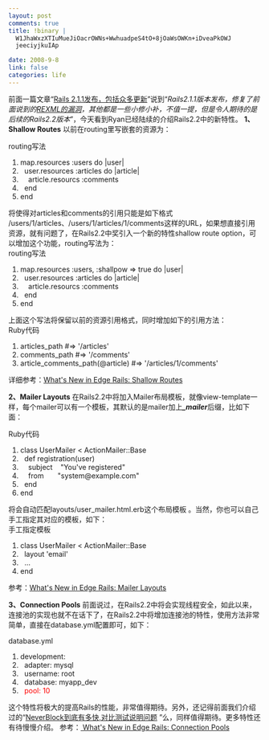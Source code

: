 ```yaml
--- 
layout: post
comments: true
title: !binary |
  W1JhaWxzXTIuMueJiOacrOWNs+WwhuadpeS4tO+8jOaWsOWKn+iDveaPkOWJ
  jeeciyjkuIAp

date: 2008-9-8
link: false
categories: life
---
```

前面一篇文章“<a href="../../../?action=show&amp;id=382">Rails 2.1.1发布，包括众多更新</a>”说到“<em>Rails2.1.1版本发布，修复了前面说到的<a href="../../../?action=show&amp;id=362">REXML的漏洞</a>，其他都是一些小修小补，不值一提，但是令人期待的是后续的Rails2.2版本</em>”，今天看到Ryan已经陆续的介绍Rails2.2中的新特性。
<strong>1、Shallow Routes</strong>
以前在routing里写嵌套的资源为：
<div class="codeText">
<div class="codeHead">routing写法</div>
<ol class="dp-rb" start="1">
	<li class="alt"><span><span>map.resources </span><span class="symbol">:users</span><span> </span><span class="keyword">do</span><span> |user|  </span></span></li>
	<li><span>  user.resources <span class="symbol">:articles</span><span> </span><span class="keyword">do</span><span> |article|  </span></span></li>
	<li class="alt"><span>    article.resourcs <span class="symbol">:comments</span><span>  </span></span></li>
	<li><span>  <span class="keyword">end</span><span>  </span></span></li>
	<li class="alt"><span><span class="keyword">end</span><span>  </span></span></li>
</ol>
</div>
将使得对articles和comments的引用只能是如下格式 /users/1/articles、/users/1/articles/1/comments这样的URL，如果想直接引用资源，就有问题了，在Rails2.2中奖引入一个新的特性shallow route option，可以增加这个功能，routing写法为：
<div class="codeText">
<div class="codeHead">routing写法</div>
<ol class="dp-rb" start="1">
	<li class="alt"><span><span>map.resources </span><span class="symbol">:users</span><span>, </span><span class="symbol">:shallpow</span><span> =&gt; </span><span class="keyword">true</span><span> </span><span class="keyword">do</span><span> |user|  </span></span></li>
	<li><span>  user.resources <span class="symbol">:articles</span><span> </span><span class="keyword">do</span><span> |article|  </span></span></li>
	<li class="alt"><span>    article.resourcs <span class="symbol">:comments</span><span>  </span></span></li>
	<li><span>  <span class="keyword">end</span><span>  </span></span></li>
	<li class="alt"><span><span class="keyword">end</span><span>  </span></span></li>
</ol>
</div>
上面这个写法将保留以前的资源引用格式，同时增加如下的引用方法：
<div class="codeText">
<div class="codeHead">Ruby代码</div>
<ol class="dp-rb" start="1">
	<li class="alt"><span><span>articles_path </span><span class="comment">#=&gt; '/articles'  </span><span>  </span></span></li>
	<li><span>comments_path <span class="comment">#=&gt; '/comments'  </span><span>  </span></span></li>
	<li class="alt"><span>article_comments_path(<span class="variable">@article</span><span>) </span><span class="comment">#=&gt; '/articles/1/comments'  </span><span>  </span></span></li>
</ol>
</div>
详细参考：<a href="http://ryandaigle.com/articles/2008/9/7/what-s-new-in-edge-rails-shallow-routes">What's New in Edge Rails: Shallow Routes</a>

<strong>2、Mailer Layouts</strong>
在Rails2.2中将加入Mailer布局模板，就像view-template一样，每个mailer可以有一个模板，其默认的是mailer加上<strong><em>_mailer</em></strong>后缀，比如下面：
<div class="codeText">
<div class="codeHead">Ruby代码</div>
<ol class="dp-rb" start="1">
	<li class="alt"><span><span class="keyword">class</span><span> UserMailer &lt; ActionMailer::Base  </span></span></li>
	<li><span>  <span class="keyword">def</span><span> registration(user)  </span></span></li>
	<li class="alt"><span>    subject    <span class="string">"You've registered"</span><span>  </span></span></li>
	<li><span>    from       <span class="string">"system@example.com"</span><span>  </span></span></li>
	<li class="alt"><span>  <span class="keyword">end</span><span>  </span></span></li>
	<li><span><span class="keyword">end</span><span>  </span></span></li>
</ol>
</div>
将会自动匹配layouts/user_mailer.html.erb这个布局模板 。当然，你也可以自己手工指定其对应的模板，如下：
<div class="codeText">
<div class="codeHead">手工指定模板</div>
<ol class="dp-rb" start="1">
	<li class="alt"><span><span class="keyword">class</span><span> UserMailer &lt; ActionMailer::Base  </span></span></li>
	<li><span>  layout <span class="string">'email'</span><span>  </span></span></li>
	<li class="alt"><span>  ...  </span></li>
	<li><span><span class="keyword">end</span><span>  </span></span></li>
</ol>
</div>
参考：<a href="http://ryandaigle.com/articles/2008/9/7/what-s-new-in-edge-rails-mailer-layouts">What's New in Edge Rails: Mailer Layouts</a>

<strong>3、Connection Pools</strong>
前面说过，在Rails2.2中将会实现线程安全，如此以来，连接池的实现也就不在话下了，在Rails2.2中将增加连接池的特性，使用方法非常简单，直接在database.yml配置即可，如下：
<div class="codeText">
<div class="codeHead">database.yml</div>
<ol class="dp-xml" start="1">
	<li class="alt"><span><span>development:  </span></span></li>
	<li><span>  adapter: mysql  </span></li>
	<li class="alt"><span>  username: root  </span></li>
	<li><span>  database: myapp_dev  </span></li>
	<li class="alt"><span>  <span style="color: #ff0000;">pool: 10 </span> </span></li>
</ol>
</div>
这个特性将极大的提高Rails的性能，非常值得期待。另外，还记得前面我们介绍过的“<a href="../../../?action=show&amp;id=380">NeverBlock到底有多快,对比测试说明问题</a> ”么，同样值得期待。更多特性还有待慢慢介绍。
参考：<a href="http://ryandaigle.com/articles/2008/9/7/what-s-new-in-edge-rails-connection-pools"> What's New in Edge Rails: Connection Pools</a>
